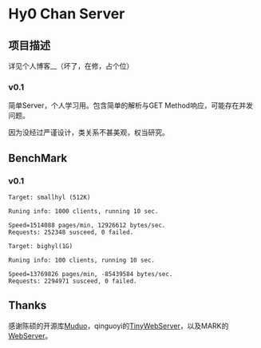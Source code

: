 # Hy0 Chan Server

## 项目描述

详见个人博客__（坏了，在修，占个位）

### v0.1 

简单Server，个人学习用。包含简单的解析与GET Method响应，可能存在并发问题。

因为没经过严谨设计，类关系不甚美观，权当研究。

## BenchMark

### v0.1

```
Target: smallhyl (512K)

Runing info: 1000 clients, running 10 sec.

Speed=1514088 pages/min, 12926612 bytes/sec.
Requests: 252348 susceed, 0 failed.
```

```
Target: bighyl(1G)

Runing info: 100 clients, running 10 sec.

Speed=13769826 pages/min, -85439584 bytes/sec.
Requests: 2294971 susceed, 0 failed.
```

## Thanks

感谢陈硕的开源库[Muduo](https://github.com/chenshuo/muduo)，qinguoyi的[TinyWebServer](https://github.com/qinguoyi/TinyWebServer)，以及MARK的[WebServer](https://github.com/markparticle/WebServer)。

